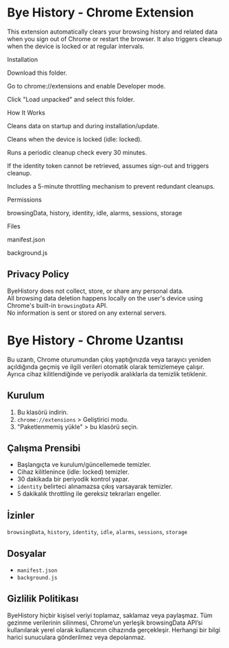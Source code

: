 # Bye History - Chrome Extension

This extension automatically clears your browsing history and related data when you sign out of Chrome or restart the browser. It also triggers cleanup when the device is locked or at regular intervals.

Installation

Download this folder.

Go to chrome://extensions and enable Developer mode.

Click "Load unpacked" and select this folder.

How It Works

Cleans data on startup and during installation/update.

Cleans when the device is locked (idle: locked).

Runs a periodic cleanup check every 30 minutes.

If the identity token cannot be retrieved, assumes sign-out and triggers cleanup.

Includes a 5-minute throttling mechanism to prevent redundant cleanups.

Permissions

browsingData, history, identity, idle, alarms, sessions, storage

Files

manifest.json

background.js

## Privacy Policy

ByeHistory does not collect, store, or share any personal data.  
All browsing data deletion happens locally on the user's device using Chrome's built-in `browsingData` API.  
No information is sent or stored on any external servers.


# Bye History - Chrome Uzantısı

Bu uzantı, Chrome oturumundan çıkış yaptığınızda veya tarayıcı yeniden açıldığında geçmiş ve ilgili verileri otomatik olarak temizlemeye çalışır. Ayrıca cihaz kilitlendiğinde ve periyodik aralıklarla da temizlik tetiklenir.

## Kurulum
1. Bu klasörü indirin.
2. `chrome://extensions` > Geliştirici modu.
3. "Paketlenmemiş yükle" > bu klasörü seçin.

## Çalışma Prensibi
- Başlangıçta ve kurulum/güncellemede temizler.
- Cihaz kilitlenince (idle: locked) temizler.
- 30 dakikada bir periyodik kontrol yapar.
- `identity` belirteci alınamazsa çıkış varsayarak temizler.
- 5 dakikalık throttling ile gereksiz tekrarları engeller.

## İzinler
`browsingData`, `history`, `identity`, `idle`, `alarms`, `sessions`, `storage`

## Dosyalar
- `manifest.json`
- `background.js`

## Gizlilik Politikası

ByeHistory hiçbir kişisel veriyi toplamaz, saklamaz veya paylaşmaz.
Tüm gezinme verilerinin silinmesi, Chrome’un yerleşik browsingData API’si kullanılarak yerel olarak kullanıcının cihazında gerçekleşir.
Herhangi bir bilgi harici sunuculara gönderilmez veya depolanmaz.
